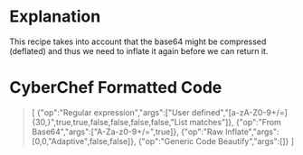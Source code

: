# Explanation
This recipe takes into account that the base64 might be compressed (deflated) and thus we need to inflate it again before we can return it.

# CyberChef Formatted Code
>[
>{"op":"Regular expression","args":["User defined","[a-zA-Z0-9+/=]{30,}",true,true,false,false,false,false,"List matches"]},
>{"op":"From Base64","args":["A-Za-z0-9+/=",true]},
>{"op":"Raw Inflate","args":[0,0,"Adaptive",false,false]},
>{"op":"Generic Code Beautify","args":[]}
>]
